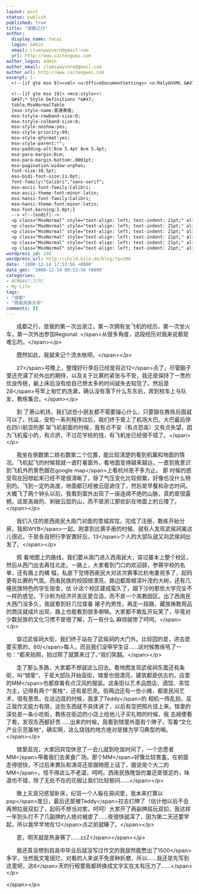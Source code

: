 ```yaml
---
layout: post
status: publish
published: true
title: "成都之行"
author:
  display_name: twcai
  login: admin
  email: clumsywyvern@gmail.com
  url: http://www.caitengwei.com
author_login: admin
author_email: clumsywyvern@gmail.com
author_url: http://www.caitengwei.com
excerpt: |-
  <!--[if gte mso 9]><xml> <o:OfficeDocumentSettings> <o:RelyOnVML &#47;> <o:AllowPNG &#47;> <&#47;o:OfficeDocumentSettings> <&#47;xml><![endif]-->

  <!--[if gte mso 10]> <mce:style><!
  &#47;* Style Definitions *&#47;
  table.MsoNormalTable
  {mso-style-name:普通表格;
  mso-tstyle-rowband-size:0;
  mso-tstyle-colband-size:0;
  mso-style-noshow:yes;
  mso-style-priority:99;
  mso-style-qformat:yes;
  mso-style-parent:"";
  mso-padding-alt:0cm 5.4pt 0cm 5.4pt;
  mso-para-margin:0cm;
  mso-para-margin-bottom:.0001pt;
  mso-pagination:widow-orphan;
  font-size:10.5pt;
  mso-bidi-font-size:11.0pt;
  font-family:"Calibri","sans-serif";
  mso-ascii-font-family:Calibri;
  mso-ascii-theme-font:minor-latin;
  mso-hansi-font-family:Calibri;
  mso-hansi-theme-font:minor-latin;
  mso-font-kerning:1.0pt;}
  --> <!--[endif]-->
  <p class="MsoNormal" style="text-align: left; text-indent: 21pt;" align="left"><span style="font-size: 11pt; font-family: "微软雅黑","sans-serif";">成都之行，是我的第一次出浙江，第一次拥有坐飞机的经历，第一次坐火车，第一次外出参加<span lang="EN-US">Regional. <&#47;span>从很多角度，这段经历对我来说都是难忘的。<&#47;span><&#47;p>
  <p class="MsoNormal" style="text-align: left; text-indent: 21pt;" align="left"><span style="font-size: 11pt; font-family: "微软雅黑","sans-serif";">既然如此，我就来记个流水帐吧。<&#47;span><&#47;p>
  <p class="MsoNormal" style="text-align: left; text-indent: 21pt;" align="left"><span style="font-size: 11pt; font-family: "微软雅黑","sans-serif";" lang="EN-US">27<&#47;span><span style="font-size: 11pt; font-family: "微软雅黑","sans-serif";">号晚上，整理好行李后已经是将近<span lang="EN-US">12<&#47;span>点了。尽管脑子里还充满了对外出的期待，以及关于比赛的紧张与不安，我还是保持了一贯的优良传统，躺上床后没有给自己想太多的时间就失去知觉了。然后是<span lang="EN-US">28<&#47;span>号早上匆忙的洗漱，确认没有落下什么东东后，奔到校车上与队友、教练集合。<&#47;span><&#47;p>
  <p class="MsoNormal" style="text-align: left; text-indent: 21pt;" align="left"><span style="font-size: 11pt; font-family: "微软雅黑","sans-serif";">到 了萧山机场，我们这些小朋友都不需要操心什么，只要跟在教练后面就可以了。托运，安检一系列程序过后，我们终于登上了机场大巴。大巴最后停在四川航空的那 架飞机前面的时候，我有点不安（有点恐高）又有点失望，因为飞机蛮小的，有点挤，不过花学校的钱，有飞机坐已经很不错了。<&#47;span><&#47;p>
  <p class="MsoNormal" style="text-align: left; text-indent: 21pt;" align="left"><span style="font-size: 11pt; font-family: "微软雅黑","sans-serif";">我坐在倒数第二排右数第二个位置，能比较清楚的看到机翼和地面的情况。飞机起飞的时候我就一直盯着窗外，看地面变得越来越远，一直到我意识到飞机外的景色跟在<span lang="EN-US">google map<&#47;span>上看杭州差不多为止。 那 时候的感受现在回想起来已经不是很清晰了，除了气压变化比较频繁，好像也没什么特别的。飞到一定的高度，地面都已经被云层遮住了，然后是早餐和杂志时间。 大概飞了两个钟头以后，我看到窗外出现了一座连绵不绝的山脉，真的是很震撼。这是高耸的、刺破云层的山，而不是浙江那些趴在地面上的丘陵了。<&#47;span><&#47;p>
  <p class="MsoNormal" style="text-align: left; text-indent: 21pt;" align="left"><span style="font-size: 11pt; font-family: "微软雅黑","sans-serif";">我们入住的是西南民大南门对面的雪城宾馆，完成了注册，教练开始分房，我和<span lang="EN-US">WYB<&#47;span>一起。刚拿到比赛手册的时候，就有人发现武侯祠离这儿很近。于是各自把行李安置好后，<span lang="EN-US">13<&#47;span>个人的大部队就又向武侯祠出发了。
wordpress_id: 208
wordpress_url: http://child.kilu.de/blog/?p=208
date: '2008-12-14 17:53:56 +0800'
date_gmt: '2008-12-14 09:53:56 +0800'
categories:
- ACM&#47;ICPC
- My Life
tags:
- "成都"
- "西南民族大学"
comments: []
---
```

<p><!--[if gte mso 9]><xml> <o:OfficeDocumentSettings> <o:RelyOnVML &#47;> <o:AllowPNG &#47;> <&#47;o:OfficeDocumentSettings> <&#47;xml><![endif]--></p>
<p><!--[if gte mso 10]> <mce:style><!<br />
&#47;* Style Definitions *&#47;<br />
table.MsoNormalTable<br />
{mso-style-name:普通表格;<br />
mso-tstyle-rowband-size:0;<br />
mso-tstyle-colband-size:0;<br />
mso-style-noshow:yes;<br />
mso-style-priority:99;<br />
mso-style-qformat:yes;<br />
mso-style-parent:"";<br />
mso-padding-alt:0cm 5.4pt 0cm 5.4pt;<br />
mso-para-margin:0cm;<br />
mso-para-margin-bottom:.0001pt;<br />
mso-pagination:widow-orphan;<br />
font-size:10.5pt;<br />
mso-bidi-font-size:11.0pt;<br />
font-family:"Calibri","sans-serif";<br />
mso-ascii-font-family:Calibri;<br />
mso-ascii-theme-font:minor-latin;<br />
mso-hansi-font-family:Calibri;<br />
mso-hansi-theme-font:minor-latin;<br />
mso-font-kerning:1.0pt;}<br />
--> <!--[endif]--></p>
<p class="MsoNormal" style="text-align: left; text-indent: 21pt;" align="left"><span style="font-size: 11pt; font-family: "微软雅黑","sans-serif";">成都之行，是我的第一次出浙江，第一次拥有坐飞机的经历，第一次坐火车，第一次外出参加<span lang="EN-US">Regional. <&#47;span>从很多角度，这段经历对我来说都是难忘的。<&#47;span><&#47;p></p>
<p class="MsoNormal" style="text-align: left; text-indent: 21pt;" align="left"><span style="font-size: 11pt; font-family: "微软雅黑","sans-serif";">既然如此，我就来记个流水帐吧。<&#47;span><&#47;p></p>
<p class="MsoNormal" style="text-align: left; text-indent: 21pt;" align="left"><span style="font-size: 11pt; font-family: "微软雅黑","sans-serif";" lang="EN-US">27<&#47;span><span style="font-size: 11pt; font-family: "微软雅黑","sans-serif";">号晚上，整理好行李后已经是将近<span lang="EN-US">12<&#47;span>点了。尽管脑子里还充满了对外出的期待，以及关于比赛的紧张与不安，我还是保持了一贯的优良传统，躺上床后没有给自己想太多的时间就失去知觉了。然后是<span lang="EN-US">28<&#47;span>号早上匆忙的洗漱，确认没有落下什么东东后，奔到校车上与队友、教练集合。<&#47;span><&#47;p></p>
<p class="MsoNormal" style="text-align: left; text-indent: 21pt;" align="left"><span style="font-size: 11pt; font-family: "微软雅黑","sans-serif";">到 了萧山机场，我们这些小朋友都不需要操心什么，只要跟在教练后面就可以了。托运，安检一系列程序过后，我们终于登上了机场大巴。大巴最后停在四川航空的那 架飞机前面的时候，我有点不安（有点恐高）又有点失望，因为飞机蛮小的，有点挤，不过花学校的钱，有飞机坐已经很不错了。<&#47;span><&#47;p></p>
<p class="MsoNormal" style="text-align: left; text-indent: 21pt;" align="left"><span style="font-size: 11pt; font-family: "微软雅黑","sans-serif";">我坐在倒数第二排右数第二个位置，能比较清楚的看到机翼和地面的情况。飞机起飞的时候我就一直盯着窗外，看地面变得越来越远，一直到我意识到飞机外的景色跟在<span lang="EN-US">google map<&#47;span>上看杭州差不多为止。 那 时候的感受现在回想起来已经不是很清晰了，除了气压变化比较频繁，好像也没什么特别的。飞到一定的高度，地面都已经被云层遮住了，然后是早餐和杂志时间。 大概飞了两个钟头以后，我看到窗外出现了一座连绵不绝的山脉，真的是很震撼。这是高耸的、刺破云层的山，而不是浙江那些趴在地面上的丘陵了。<&#47;span><&#47;p></p>
<p class="MsoNormal" style="text-align: left; text-indent: 21pt;" align="left"><span style="font-size: 11pt; font-family: "微软雅黑","sans-serif";">我们入住的是西南民大南门对面的雪城宾馆，完成了注册，教练开始分房，我和<span lang="EN-US">WYB<&#47;span>一起。刚拿到比赛手册的时候，就有人发现武侯祠离这儿很近。于是各自把行李安置好后，<span lang="EN-US">13<&#47;span>个人的大部队就又向武侯祠出发了。<a id="more"></a><a id="more-208"></a><&#47;span><&#47;p></p>
<p class="MsoNormal" style="text-align: left; text-indent: 21pt;" align="left"><span style="font-size: 11pt; font-family: "微软雅黑","sans-serif";">照 着地图上的路线，我们要从南门进入西南民大，穿过基本上整个校区，然后从西门出去再往北走。一路上，大家看到门口的欢迎辞，参赛学校的名单，还有路上的横 幅，私底下觉得西南民大对这次赛事比杭电重视多了，起码更有比赛的气氛。西南民族的校园很漂亮，路边都是根深叶茂的大树，还有几幢民族特色的学生宿舍，估 计这个校区建成蛮久了，跟下沙的那些大学完全不一样的感觉。下沙称为经济开发区更合适，而不是一个高教园区。出了西南民大西门没多久，我就看到好几位穿着 裙子的男性，再走一段路，藏族佛教用品的商店就成片出现，路上也能看到很多喇嘛。大家都不敢乱开玩笑了，毕竟对少数民族的文化习惯不是很了解，万一有什么 麻烦就惨了呵呵。<&#47;span><&#47;p></p>
<p class="MsoNormal" style="text-align: left; text-indent: 21pt;" align="left"><span style="font-size: 11pt; font-family: "微软雅黑","sans-serif";">穿过武侯祠大街，我们终于站在了武侯祠的大门外。比较囧的是，进去是要买票的，<span lang="EN-US">60&#47;<&#47;span>每人，而且我们没带学生证&hellip;&hellip;这时候教练吼了一句：&ldquo;都来拍照，拍过照了就算来过了。&rdquo;我们笑翻。<&#47;span><&#47;p></p>
<p class="MsoNormal" style="text-align: left; text-indent: 21pt;" align="left"><span style="font-size: 11pt; font-family: "微软雅黑","sans-serif";">走了那么多路，大家都不想就这么回去。看地图发现武侯祠东面还有条街，叫&ldquo;锦里&rdquo;。于是大部队开始逛街，锦里也很漂亮，建筑都是仿古的，店里的<span lang="EN-US">MM<&#47;span>也都穿着有点汉风的服装。这条街以艺术品商店、酒馆、茶馆为主，记得有两个&ldquo;客栈&rdquo;，还有星巴克。街两边还有一些小摊，都是民间艺术，很有意思。在这边逛的时候，我拿了<span lang="EN-US">Teddy<&#47;span>的 相机一阵乱拍，反正我作文能力有限，这些东西就不具体讲了，以后有空把照片挂上来。锦里的深处是一条小吃街，教练在街边的小店上给他儿子买礼物的时候，我 去顺便看了看，发现东西都好贵&hellip;&hellip;出来的时候，我看到锦里外面有个牌子，写着&ldquo;文化产业示范基地&rdquo;，确实啊，这么烧钱的地方绝对是做为学习典型的嘛。<&#47;span><&#47;p></p>
<p class="MsoNormal" style="text-align: left; text-indent: 21pt;" align="left"><span style="font-size: 11pt; font-family: "微软雅黑","sans-serif";">锦里逛完，大家回宾馆休息了一会儿就到吃饭时间了，一个志愿者<span lang="EN-US">MM<&#47;span>带着我们去美食广场。那个<span lang="EN-US">MM<&#47;span>好像比较害羞，在前面走得很快，不过后来黄队和涛哥还是跟她搭上话了，据说是个大二的<span lang="EN-US">MM<&#47;span>，怪不得这么不老道，呵呵。西南民族晚饭的量还是很足的，味道也不错，除了无处不在的花椒让我们比较郁闷&hellip;&hellip;<&#47;span><&#47;p></p>
<p class="MsoNormal" style="text-align: left; text-indent: 21pt;" align="left"><span style="font-size: 11pt; font-family: "微软雅黑","sans-serif";">晚上天涯兄感冒卧床，纪哥一个人躲在房间里，我本来打算以<span lang="EN-US">psp<&#47;span>度日，最后还是被<span lang="EN-US">Teddy<&#47;span>拉去打牌了（估计他以后不会再想拉我双扣了，起码不想当对家，呵呵）大家开了两副牌局玩双扣，我这样一年到头打不了几副牌的人绝对被虐了&hellip;&hellip;夜很快就深了，因为第二天还要早起，所以我早早地在<span lang="EN-US">12<&#47;span>点之前就睡了。<&#47;span><&#47;p></p>
<p class="MsoNormal" style="text-align: left; text-indent: 21pt;" align="left"><span style="font-size: 11pt; font-family: "微软雅黑","sans-serif";">恩，明天就是热身赛了&hellip;&hellip;<span lang="EN-US">zzZ<&#47;span><&#47;span><&#47;p></p>
<p class="MsoNormal" style="text-align: left; text-indent: 21pt;" align="left"><span style="font-size: 11pt; font-family: "微软雅黑","sans-serif";">我还真没想到自高中毕业后就没写过作文的我居然能憋出了<span lang="EN-US">1500<&#47;span>多字，当然我文笔很烂，对看的人来说不免是种折磨，所以&hellip;&hellip;我还是先写到这里吧，这<span lang="EN-US">6<&#47;span>天的行程要我都转换成文字实在太有压力了&hellip;&hellip;<&#47;span><&#47;p></p>
<p class="MsoNormal"><span style="font-size: 11pt; font-family: "微软雅黑","sans-serif";" lang="EN-US"> <&#47;span><&#47;p></p>
